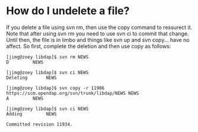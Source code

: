 # How do I undelete a file?

If you delete a file using svn rm, then use the copy command to ressurect it. Note that after using svn rm you need to use svn ci to commit that change. Until then, the file is in limbo and things like svn up and svn copy... have no affect. So first, complete the deletion and then use copy as follows:

    [jimg@zoey libdap]$ svn rm NEWS
    D         NEWS

    [jimg@zoey libdap]$ svn ci NEWS
    Deleting       NEWS

    [jimg@zoey libdap]$ svn copy -r 11906 https://scm.opendap.org/svn/trunk/libdap/NEWS NEWS
    A         NEWS

    [jimg@zoey libdap]$ svn ci NEWS
    Adding         NEWS
 
    Committed revision 11934.